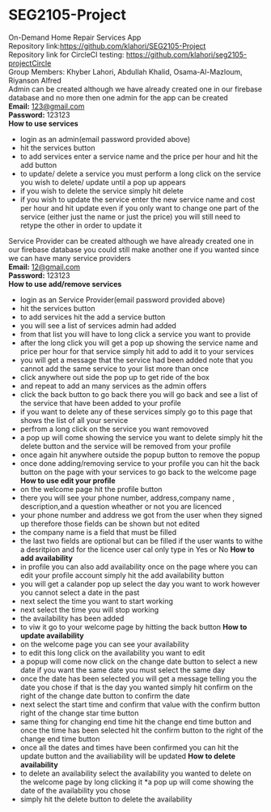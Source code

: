 # SEG2105-Project
 On-Demand Home Repair Services App<br />
 Repository link:https://github.com/klahori/SEG2105-Project<br />
Repository link for CircleCI testing: https://github.com/klahori/seg2105-projectCircle<br />
 Group Members: Khyber Lahori, Abdullah Khalid, Osama-Al-Mazloum, Riyanson Alfred<br />
 Admin can be created although we have already created one in our firebase database and no more then one admin for the app can be created<br />
**Email:** 123@gmail.com<br />
**Password:** 123123<br />
 **How to use services**
* login as an admin(email password provided above)
* hit the services button
* to add services enter a service name and the price per hour and hit the add button
* to update/ delete a service you must perform a long click on the service you wish to delete/ update until a pop up appears
* if you wish to delete the service simply hit delete
* if you wish to update the service enter the new service name and cost per hour and hit update even if you only want to change  one part of the service (either just the name or just the price) you will still need to retype the other in order to update it





 Service Provider can be created although we have already created one in our firebase database you could still make another one if you wanted since we can have many service providers<br />
**Email:** 12@gmail.com<br />
**Password:** 123123<br />
 **How to use add/remove services**
* login as an Service Provider(email password provided above)
* hit the services button
* to add services hit the add a service button
* you will see a list of services admin had added
* from that list you will have to long click a service you want to provide
* after the long click you will get a pop up showing the service name and price per hour for that service simply hit add to add it to your services
* you will get a message that the service had been added note that you cannot add the same service to your list more than once
* click anywhere out side the pop up to get ride of the box
* and repeat to add an many services as the admin offers
* click the back button to go back there you will go back and see a list of the service that have been added to your profile 
* if you want to delete any of these services simply go to this page that shows the list of all your service 
* perfrom a long click on the service you want removoved
* a pop up will come showing the service you want to delete simply hit the delete button and the service will be removed from your profile
* once again hit anywhere outside the popup button to remove the popup
* once done adding/removing service to your profile you can hit the back button on the page with your services to go back to the welcome page
 **How to use edit your profile**
* on the welcome page hit the profile button
* there you will see your phone number, address,company name , description,and a question wheather or not you are licenced 
* your phone number and address we got from the user when they signed up therefore those fields can be shown but not edited
* the company name is a field that must be filled
* the last two fields are optional but can be filled if the user wants to withe a desritpion and for the licence user cal only type in Yes or No
 **How to  add availability**
 * in profile you can also add availability once on the page where you can edit your profile account simply hit the add availability button
 * you will get a calander pop up select the day you want to work however you cannot select a date in the past 
 * next select the time you want to start working
 * next select the time you will stop working
 * the availability has been added
 * to viw it go to your welcome page by hitting the back button
  **How to update availability**
* on the welcome page you can see your availability 
* to edit this long click on the availability you want to edit
* a popup will come now click on the change date button to select a new date if you want the same date you must select the same day
* once the date has been selected you will get a message telling you the date you chose if that is the day you wanted simply hit confirm on the right of the change date button to confirm the date
* next select the start time and confirm that value  with the confirm button right of the change star time button
* same thing for changing end time hit the change end time button and once the time has been selected hit the confirm button to the right of the change end time button
* once all the dates and times have been confirmed you can hit the update button and the availiability will be updated
  **How to delete availability**
* to delete an availability select the availability you wanted to delete on the welcome page by long clicking it
*a pop up will come showing the date of the availability you chose 
* simply hit the delete button to delete the availability
